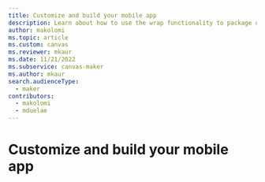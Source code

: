 ```yaml
---
title: Customize and build your mobile app
description: Learn about how to use the wrap functionality to package one or more canvas apps into a native mobile app package.
author: makolomi
ms.topic: article
ms.custom: canvas
ms.reviewer: mkaur
ms.date: 11/21/2022
ms.subservice: canvas-maker
ms.author: mkaur
search.audienceType: 
  - maker
contributors:
  - makolomi
  - mduelae
---
```


# Customize and build your mobile app


